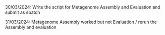 30/03/2024: Write the script for Metagenome Assembly and Evaluation and submit as sbatch

31/03/2024: Metagenome Assembly worked but not Evaluation / rerun the Assembly and evaluation


